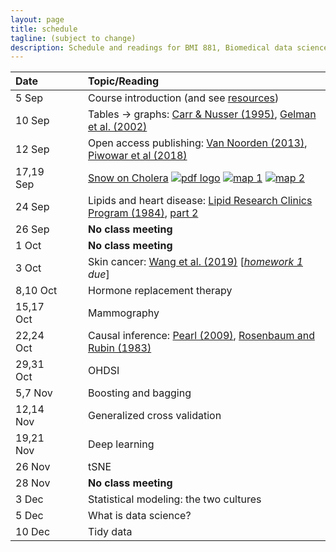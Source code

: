 ```yaml
---
layout: page
title: schedule
tagline: (subject to change)
description: Schedule and readings for BMI 881, Biomedical data science scholarly literature
---
```


| Date    | &nbsp;&nbsp;&nbsp;&nbsp;   | Topic/Reading  |
| :------ | -- | :----- |
| 5 Sep   |    | Course introduction (and see [resources](resources.html))
| 10 Sep  |    | Tables &rarr; graphs: [Carr & Nusser (1995)](http://mason.gmu.edu/~dcarr/lib/v6n3.pdf), [Gelman et al. (2002)](https://doi.org/10.1198/000313002317572790)
| 12 Sep  |    | Open access publishing: [Van Noorden (2013)](https://doi.org/10.1038/495426a), [Piwowar et al (2018)](https://doi.org/10.7717/peerj.4375)
| 17,19 Sep  |    | [Snow on Cholera](http://www.ph.ucla.edu/epi/snow/snowbook.html) [![pdf logo](https://kbroman.org/pages/icons16/pdf-icon.png)](assets/snow_cholera.pdf) [![map 1](https://kbroman.org/pages/icons16/pdf-icon.png)](https://www.ph.ucla.edu/epi/snow/snowmap1.pdf) [![map 2](https://kbroman.org/pages/icons16/pdf-icon.png)](https://www.ph.ucla.edu/epi/snow/snowmap2.pdf) |
| 24 Sep |     | Lipids and heart disease: [Lipid Research Clinics Program (1984)](https://doi.org/10.1001/jama.1984.03340270029025), [part 2](https://doi.org/10.1001/jama.1984.03340270043026) |
| 26 Sep  |    | **No class meeting** |
| 1 Oct   |    | **No class meeting** |
| 3 Oct   |    | Skin cancer: [Wang et al. (2019)](https://doi.org/10.1001/jamadermatol.2019.2335) \[_[homework 1](homework1.html) due_\] |
| 8,10 Oct |   | Hormone replacement therapy |
| 15,17 Oct |  | Mammography
| 22,24 Oct |  | Causal inference: [Pearl (2009)](http://doi.org/10.1214/09-SS057), [Rosenbaum and Rubin (1983)](http://doi.org/10.1093/biomet/70.1.41)
| 29,31 Oct |  | OHDSI
| 5,7 Nov   |  | Boosting and bagging
| 12,14 Nov |  | Generalized cross validation |
| 19,21 Nov |  | Deep learning
| 26 Nov    |  | tSNE
| 28 Nov |    | **No class meeting**
| 3 Dec |   | Statistical modeling: the two cultures |
| 5 Dec |   | What is data science? |
| 10 Dec  |   | Tidy data
